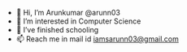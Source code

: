 - 👋 Hi, I’m Arunkumar @arunn03
- 👀 I’m interested in Computer Science
- 🌱 I’ve finished schooling
- 📫 Reach me in mail id iamsarunn03@gmail.com

<!---
arunn03/arunn03 is a ✨ special ✨ repository because its `README.md` (this file) appears on your GitHub profile.
You can click the Preview link to take a look at your changes.
--->
